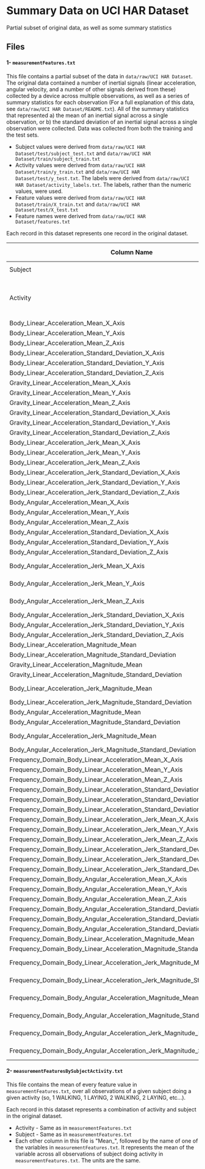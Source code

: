 # Summary Data on UCI HAR Dataset
Partial subset of original data, as well as some summary statistics

## Files

#### 1- `measurementFeatures.txt`

This file contains a partial subset of the data in `data/raw/UCI HAR Dataset`. The
original data contained a number of inertial signals (linear acceleration, angular
velocity, and a number of other signals derived from these) collected by a device
across multiple observations, as well as a series of summary statistics for each
observation (For a full explanation of this data, see `data/raw/UCI HAR Dataset/README.txt`).
All of the summary statistics that represented a) the mean of an inertial signal
across a single observation, or b) the standard deviation of an inertial signal across
a single observation were collected. Data was collected from both the training
and the test sets.

- Subject values were derived from `data/raw/UCI HAR Dataset/test/subject_test.txt` and `data/raw/UCI HAR Dataset/train/subject_train.txt`
- Activity values were derived from `data/raw/UCI HAR Dataset/train/y_train.txt` and `data/raw/UCI HAR Dataset/test/y_test.txt`. The labels were derived from `data/raw/UCI HAR Dataset/activity_labels.txt`. The labels, rather than the numeric values, were used.
- Feature values were derived from `data/raw/UCI HAR Dataset/train/X_train.txt` and `data/raw/UCI HAR Dataset/test/X_test.txt`
- Feature names were derived from `data/raw/UCI HAR Dataset/features.txt`

Each record in this dataset represents one record in the original dataset.

  | Column Name | Feature Name in Raw Dataset | Units | Range | Explanation |
  | ----------- | --------------------------- | ----- | ----- | ----------- |
  | Subject | | | See `data/raw/UCI HAR Dataset/README.txt` | |
  | Activity | | | WALKING, WALKING_UPSTAIRS, WALKING_DOWNSTAIRS, SITTING, STANDING, LAYING |  |
  | Body_Linear_Acceleration_Mean_X_Axis | tBodyAcc-mean()-X | g | | |
  | Body_Linear_Acceleration_Mean_Y_Axis | tBodyAcc-mean()-Y | g | | |
  | Body_Linear_Acceleration_Mean_Z_Axis | tBodyAcc-mean()-Z | g | | |
  | Body_Linear_Acceleration_Standard_Deviation_X_Axis | tBodyAcc-std()-X | g | | |
  | Body_Linear_Acceleration_Standard_Deviation_Y_Axis | tBodyAcc-std()-Y | g | | |
  | Body_Linear_Acceleration_Standard_Deviation_Z_Axis | tBodyAcc-std()-Z | g | | |
  | Gravity_Linear_Acceleration_Mean_X_Axis | tGravityAcc-mean()-X | g | | |
  | Gravity_Linear_Acceleration_Mean_Y_Axis | tGravityAcc-mean()-Y | g | | |
  | Gravity_Linear_Acceleration_Mean_Z_Axis | tGravityAcc-mean()-Z | g | | |
  | Gravity_Linear_Acceleration_Standard_Deviation_X_Axis | tGravityAcc-std()-X | g | | |
  | Gravity_Linear_Acceleration_Standard_Deviation_Y_Axis | tGravityAcc-std()-Y | g | | |
  | Gravity_Linear_Acceleration_Standard_Deviation_Z_Axis | tGravityAcc-std()-Z | g | | |
  | Body_Linear_Acceleration_Jerk_Mean_X_Axis | tBodyAccJerk-mean()-X | g/s | | |
  | Body_Linear_Acceleration_Jerk_Mean_Y_Axis | tBodyAccJerk-mean()-Y | g/s | | |
  | Body_Linear_Acceleration_Jerk_Mean_Z_Axis | tBodyAccJerk-mean()-Z | g/s | | |
  | Body_Linear_Acceleration_Jerk_Standard_Deviation_X_Axis | tBodyAccJerk-std()-X | g/s | | |
  | Body_Linear_Acceleration_Jerk_Standard_Deviation_Y_Axis | tBodyAccJerk-std()-Y | g/s | | |
  | Body_Linear_Acceleration_Jerk_Standard_Deviation_Z_Axis | tBodyAccJerk-std()-Z | g/s | | |
  | Body_Angular_Acceleration_Mean_X_Axis | tBodyGyro-mean()-X | r/s^2 | | |
  | Body_Angular_Acceleration_Mean_Y_Axis | tBodyGyro-mean()-Y | r/s^2 | | |
  | Body_Angular_Acceleration_Mean_Z_Axis | tBodyGyro-mean()-Z | r/s^2 | | |
  | Body_Angular_Acceleration_Standard_Deviation_X_Axis | tBodyGyro-std()-X | r/s^2 | | |
  | Body_Angular_Acceleration_Standard_Deviation_Y_Axis | tBodyGyro-std()-Y | r/s^2 | | |
  | Body_Angular_Acceleration_Standard_Deviation_Z_Axis | tBodyGyro-std()-Z | r/s^2 | | |
  | Body_Angular_Acceleration_Jerk_Mean_X_Axis | tBodyGyroJerk-mean()-X | r/s^3 | | |
  | Body_Angular_Acceleration_Jerk_Mean_Y_Axis | tBodyGyroJerk-mean()-Y | r/s^3 | | |
  | Body_Angular_Acceleration_Jerk_Mean_Z_Axis | tBodyGyroJerk-mean()-Z | r/s^3 | | |
  | Body_Angular_Acceleration_Jerk_Standard_Deviation_X_Axis | tBodyGyroJerk-std()-X | r/s^3 | | |
  | Body_Angular_Acceleration_Jerk_Standard_Deviation_Y_Axis | tBodyGyroJerk-std()-Y | r/s^3 | | |
  | Body_Angular_Acceleration_Jerk_Standard_Deviation_Z_Axis | tBodyGyroJerk-std()-Z | r/s^3 | | |
  | Body_Linear_Acceleration_Magnitude_Mean | tBodyAccMag-mean() | g | | |
  | Body_Linear_Acceleration_Magnitude_Standard_Deviation | tBodyAccMag-std() | g | | |
  | Gravity_Linear_Acceleration_Magnitude_Mean | tGravityAccMag-mean() | g | | |
  | Gravity_Linear_Acceleration_Magnitude_Standard_Deviation | tGravityAccMag-std() | g | | |
  | Body_Linear_Acceleration_Jerk_Magnitude_Mean | tBodyAccJerkMag-mean() | g/s | | |
  | Body_Linear_Acceleration_Jerk_Magnitude_Standard_Deviation | tBodyAccJerkMag-std() | g/s | | |
  | Body_Angular_Acceleration_Magnitude_Mean | tBodyGyroMag-mean() | r/s^2 | | |
  | Body_Angular_Acceleration_Magnitude_Standard_Deviation | tBodyGyroMag-std() | r/s^2 | | |
  | Body_Angular_Acceleration_Jerk_Magnitude_Mean | tBodyGyroJerkMag-mean() | r/s^3 | | |
  | Body_Angular_Acceleration_Jerk_Magnitude_Standard_Deviation | tBodyGyroJerkMag-std() | r/s^3 | | |
  | Frequency_Domain_Body_Linear_Acceleration_Mean_X_Axis | fBodyAcc-mean()-X | 1/ g | | |
  | Frequency_Domain_Body_Linear_Acceleration_Mean_Y_Axis | fBodyAcc-mean()-Y | 1/ g | | |
  | Frequency_Domain_Body_Linear_Acceleration_Mean_Z_Axis | fBodyAcc-mean()-Z | 1/ g | | |
  | Frequency_Domain_Body_Linear_Acceleration_Standard_Deviation_X_Axis | fBodyAcc-std()-X | 1/ g | | |
  | Frequency_Domain_Body_Linear_Acceleration_Standard_Deviation_Y_Axis | fBodyAcc-std()-Y | 1/ g | | |
  | Frequency_Domain_Body_Linear_Acceleration_Standard_Deviation_Z_Axis | fBodyAcc-std()-Z | 1/ g | | |
  | Frequency_Domain_Body_Linear_Acceleration_Jerk_Mean_X_Axis | fBodyAccJerk-mean()-X | s/g | | |
  | Frequency_Domain_Body_Linear_Acceleration_Jerk_Mean_Y_Axis | fBodyAccJerk-mean()-Y | s/g | | |
  | Frequency_Domain_Body_Linear_Acceleration_Jerk_Mean_Z_Axis | fBodyAccJerk-mean()-Z | s/g | | |
  | Frequency_Domain_Body_Linear_Acceleration_Jerk_Standard_Deviation_X_Axis | fBodyAccJerk-std()-X | s/g | | |
  | Frequency_Domain_Body_Linear_Acceleration_Jerk_Standard_Deviation_Y_Axis | fBodyAccJerk-std()-Y | s/g | | |
  | Frequency_Domain_Body_Linear_Acceleration_Jerk_Standard_Deviation_Z_Axis | fBodyAccJerk-std()-Z | s/g | | |
  | Frequency_Domain_Body_Angular_Acceleration_Mean_X_Axis | fBodyGyro-mean()-X | s^2/r | | |
  | Frequency_Domain_Body_Angular_Acceleration_Mean_Y_Axis | fBodyGyro-mean()-Y | s^2/r | | |
  | Frequency_Domain_Body_Angular_Acceleration_Mean_Z_Axis | fBodyGyro-mean()-Z | s^2/r | | |
  | Frequency_Domain_Body_Angular_Acceleration_Standard_Deviation_X_Axis | fBodyGyro-std()-X | s^2/r | | |
  | Frequency_Domain_Body_Angular_Acceleration_Standard_Deviation_Y_Axis | fBodyGyro-std()-Y | s^2/r | | |
  | Frequency_Domain_Body_Angular_Acceleration_Standard_Deviation_Z_Axis | fBodyGyro-std()-Z | s^2/r | | |
  | Frequency_Domain_Body_Linear_Acceleration_Magnitude_Mean | fBodyAccMag-mean() | 1/ g | | |
  | Frequency_Domain_Body_Linear_Acceleration_Magnitude_Standard_Deviation | fBodyAccMag-std() | 1/ g | | |
  | Frequency_Domain_Body_Linear_Acceleration_Jerk_Magnitude_Mean | fBodyBodyAccJerkMag-mean() | s/g | | |
  | Frequency_Domain_Body_Linear_Acceleration_Jerk_Magnitude_Standard_Deviation | fBodyBodyAccJerkMag-std() | s/g | | |
  | Frequency_Domain_Body_Angular_Acceleration_Magnitude_Mean | fBodyBodyGyroMag-mean() | s^2/r | | |
  | Frequency_Domain_Body_Angular_Acceleration_Magnitude_Standard_Deviation | fBodyBodyGyroMag-std() | s^2/r | | |
  | Frequency_Domain_Body_Angular_Acceleration_Jerk_Magnitude_Mean | fBodyBodyGyroJerkMag-mean() | s^3/r | | |
  | Frequency_Domain_Body_Angular_Acceleration_Jerk_Magnitude_Standard_Deviation | fBodyBodyGyroJerkMag-std() | s^3/r | | |

#### 2- `measurementFeaturesBySubjectActivity.txt`

This file contains the mean of every feature value in `measurementFeatures.txt`, over all
observations of a given subject doing a given activity (so, 1 WALKING, 1 LAYING, 2 WALKING, 2 LAYING, etc...).

Each record in this dataset represents a combination of activity and subject in the original dataset.

  - Activity - Same as in `measurementFeatures.txt`
  - Subject - Same as in `measurementFeatures.txt`
  - Each other column in this file is "Mean_", followed by the name of one of the 
variables in `measurementFeatures.txt`. It represents the mean of the variable across
all observations of subject <subject> doing activity <activity> in `measurementFeatures.txt`. The units are the same.